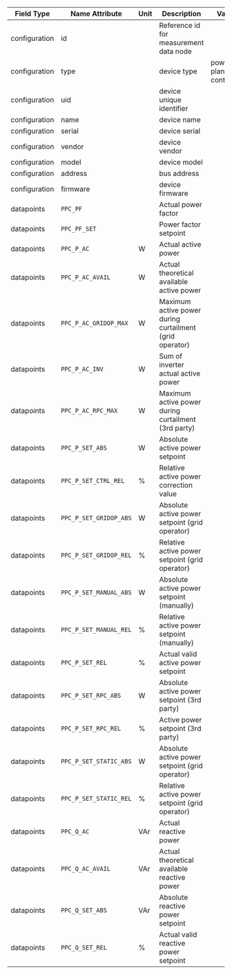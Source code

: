| Field Type    | Name Attribute         | Unit | Description                                             | Value                  | Required | Example                                       | Version |
|---------------|------------------------|------|---------------------------------------------------------|------------------------|----------|-----------------------------------------------|---------|
| configuration | id                     |      | Reference id for measurement data node                  |                        | x        | <device id=“1“ type=“power-plant-controller“> | 2.1.3   |
| configuration | type                   |      | device type                                             | power-plant-controller | x        | <device id=“1“ type=“power-plant-controller“> | 2.1.3   |
| configuration | uid                    |      | device unique identifier                                |                        | x        | <uid>PPC12345</uid>                           | 2.1.3   |
| configuration | name                   |      | device name                                             |                        |          | <name>ppc device A</name>                     | 2.1.3   |
| configuration | serial                 |      | device serial                                           |                        |          | <serial>PPC11.22.33</serial>                  | 2.1.3   |
| configuration | vendor                 |      | device vendor                                           |                        |          | <vendor>vendor 123</vendor>                   | 2.1.3   |
| configuration | model                  |      | device model                                            |                        |          | <model></model>                               | 2.1.3   |
| configuration | address                |      | bus address                                             |                        |          | <address>1</address>                          | 2.1.3   |
| configuration | firmware               |      | device firmware                                         |                        |          | <firmware>1.23.3</firmware>                   | 2.1.3   |
| datapoints    | `PPC_PF`               |      | Actual power factor                                     |                        |          |                                               |         |
| datapoints    | `PPC_PF_SET`           |      | Power factor setpoint                                   |                        |          |                                               |         |
| datapoints    | `PPC_P_AC`             | W    | Actual active power                                     |                        | x        |                                               |         |
| datapoints    | `PPC_P_AC_AVAIL`       | W    | Actual theoretical available active power               |                        |          |                                               |         |
| datapoints    | `PPC_P_AC_GRIDOP_MAX`  | W    | Maximum active power during curtailment (grid operator) |                        |          |                                               |         |
| datapoints    | `PPC_P_AC_INV`         | W    | Sum of inverter actual active power                     |                        |          |                                               |         |
| datapoints    | `PPC_P_AC_RPC_MAX`     | W    | Maximum active power during curtailment (3rd party)     |                        |          |                                               |         |
| datapoints    | `PPC_P_SET_ABS`        | W    | Absolute active power setpoint                          |                        |          |                                               |         |
| datapoints    | `PPC_P_SET_CTRL_REL`   | %    | Relative active power correction value                  |                        |          |                                               |         |
| datapoints    | `PPC_P_SET_GRIDOP_ABS` | W    | Absolute active power setpoint (grid operator)          |                        |          |                                               |         |
| datapoints    | `PPC_P_SET_GRIDOP_REL` | %    | Relative active power setpoint (grid operator)          |                        |          |                                               |         |
| datapoints    | `PPC_P_SET_MANUAL_ABS` | W    | Absolute active power setpoint (manually)               |                        |          |                                               |         |
| datapoints    | `PPC_P_SET_MANUAL_REL` | %    | Relative active power setpoint (manually)               |                        |          |                                               |         |
| datapoints    | `PPC_P_SET_REL`        | %    | Actual valid active power setpoint                      |                        | x        |                                               |         |
| datapoints    | `PPC_P_SET_RPC_ABS`    | W    | Absolute active power setpoint (3rd party)              |                        |          |                                               |         |
| datapoints    | `PPC_P_SET_RPC_REL`    | %    | Active power setpoint (3rd party)                       |                        |          |                                               |         |
| datapoints    | `PPC_P_SET_STATIC_ABS` | W    | Absolute active power setpoint (grid operator)          |                        |          |                                               |         |
| datapoints    | `PPC_P_SET_STATIC_REL` | %    | Relative active power setpoint (grid operator)          |                        |          |                                               |         |
| datapoints    | `PPC_Q_AC`             | VAr  | Actual reactive power                                   |                        |          |                                               |         |
| datapoints    | `PPC_Q_AC_AVAIL`       | VAr  | Actual theoretical available reactive power             |                        |          |                                               |         |
| datapoints    | `PPC_Q_SET_ABS`        | VAr  | Absolute reactive power setpoint                        |                        |          |                                               |         |
| datapoints    | `PPC_Q_SET_REL`        | %    | Actual valid reactive power setpoint                    |                        |          |                                               |         |
